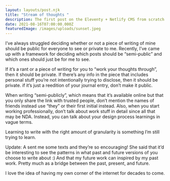 ```yaml
---
layout: layouts/post.njk
title: "Stream of thoughts "
description: The first post on the Eleventy + Netlify CMS from scratch blog
date: 2021-08-16T07:00:00.000Z
featuredImage: /images/uploads/sunset.jpeg
---
```

I’ve always struggled deciding whether or not a piece of writing of mine should be public for everyone to see or private to me. Recently, I’ve came up with a framework for deciding which posts should be “semi-public” and which ones should just be for me to see. 

If it’s a rant or a piece of writing for you to “work your thoughts through”, then it should be private. If there’s any info in the piece that includes personal stuff you’re not intentionally trying to disclose, then it should be private. if it’s just a reedition of your journal entry, don’t make it public. 

When writing “semi-publicly”, which means that it’s available online but that you only share the link with trusted people, don’t mention the names of friends instead use “they” or their first initial instead. Also, when you start working professionally, don’t talk about work stuff in detail since all that may be NDA. Instead, you can talk about your design process learnings in vague terms. 

Learning to write with the right amount of granularity is something I’m still trying to learn.  

Update: A sent me some texts and they’re so encouraging! She said that it’d be interesting to see the patterns in what past and future versions of you choose to write about :) And that my future work can inspired by my past work. Pretty much as a bridge between the past, present, and future. 

I love the idea of having my own corner of the internet for decades to come.